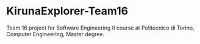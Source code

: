 # KirunaExplorer-Team16
Team 16 project for Software Engineering II course at Politecnico di Torino, Computer Engineering, Master degree.
